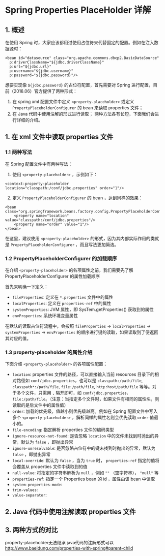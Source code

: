# Spring Properties PlaceHolder 详解
## 1. 概述
在使用 Spring 时，大家应该都用过使用占位符来代替固定的配置。例如在注入数据源时：
```
<bean id="datasource" class="org.apache.commons.dbcp2.BasicDataSource"
  p:driverClassName="${jdbc.driverClassName}"
  p:url="${jdbc.url}"
  p:username="${jdbc.username}"
  p:password="${jdbc.password}"/>
```
想要实现像 `${jdbc.password}` 的占位符配置，首先需要对 Spring 进行配置，目前（2018.06）官方提供了两种形式：
1. 在 spring xml 配置文件中定义 ` <property-placeholder> ` 或定义 `PropertyPlaceholderConfigurer` 的 bean 来读取 properties 文件；
2. 在 Java 代码中使用注解的形式进行读取；
两种方法各有长短，下面我们会进行详细的介绍。

## 1. 在 xml 文件中读取 properties 文件

### 1.1 两种写法
在 Spring 配置文件中有两种写法：
1. 使用 ` <property-placeholder> ` ，示例如下：
```
<context:property-placeholder location="classpath:/conf/jdbc.properties" order="1"/>
```
2. 定义 `PropertyPlaceholderConfigurer` 的 bean ，达到同样的效果：
```
<bean class="org.springframework.beans.factory.config.PropertyPlaceholderConfigurer">
    <property name="location" value="classpath:/conf/jdbc.properties"/>
    <property name="order" value="1"/>
</bean>
```
在这里，建议使用 ` <property-placeholder> ` 的形式，因为其内部实际作用的类就是 `PropertyPlaceholderConfigurer` ，而且写法更加简洁。

### 1.2 PropertyPlaceholderConfigurer 的加载顺序
在介绍 ` <property-placeholder> ` 的各项属性之前，我们需要先了解 PropertyPlaceholderConfigurer 的属性加载顺序

首先来明确一下定义：
* `fileProperties`: 定义在 `*.properties` 文件中的属性
* `localProperties`: 定义在 `properties-ref` 中的属性
* `systemProperties`: JVM 属性，即 SysTem.getProperties() 获取到的属性
* `envProperties`: 系统环境变量属性

在默认的读取占位符流程中，会按照 `fileProperties` -> `localProperties` -> `systemProperties` -> `envProperties` 的顺序进行键的读取，如果读取到了便返回其对应的值。

### 1.3 property-placeholder 的属性介绍
下面介绍 ` <property-placeholder> ` 的各项属性配置：
* `location`: properties 文件的路径，可以直接输入当前 resources 目录下的相对路径如 `conf/jdbc.properties`，也可以是 `classpath:/path/file`, `classpath*:/path/file`, `file:/path/file`, `http:host/path/file` 等等。对于多个文件，只需用 `,` 隔开即可，如 `conf/jdbc.properties，file:/path/file`。（注意：当指定多个文件时，如果文件有相同的属性名，则读取的是后文件中的属性值）
* `order`: 加载的优先级，值越小则优先级越高。例如在 Spring 配置文件中写入多个 ` <property-placeholder> ` ，解析同样的属性名则会优先读取 `order` 值最小的。
* `file-encoding`: 指定解析 properties 文件的编码类型
* `ignore-resource-not-found`: 是否忽略 `location` 中的文件未找到时抛出的异常，默认为 `false` ，即抛出异常
* `ignore-unresolvable`: 是否忽略占位符中的键未找到时抛出的异常，默认为 `false` ，即抛出异常
* `local-override`: 默认为 `false` ，当为 `true` 时， `properties-ref` 指定的值将会覆盖从 properties 文件中读取到的值
* `null-value`: 将指定的字符串解析为 `null` ，例如 `""` （空字符串）， `"null"` 等
* `properties-ref`: 指定一个 Properties bean 的 id ，属性由该 bean 中读取
* `system-properties-mode`: 
* `trim-values`:
* `value-separator`:
## 2. Java 代码中使用注解读取 properties 文件
## 3. 两种方式的对比
property-placeholder无法继承
java代码的注解形式可以
http://www.baeldung.com/properties-with-spring#parent-child